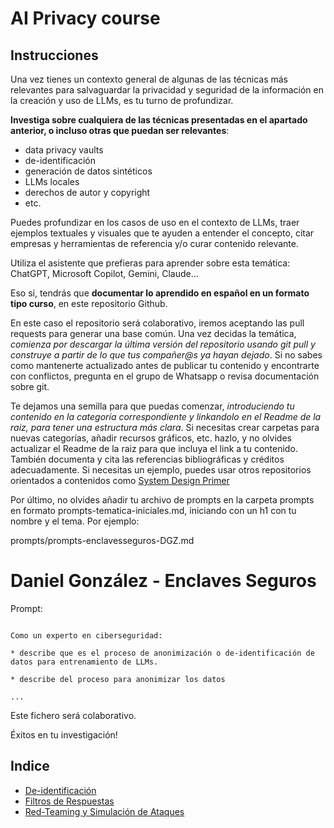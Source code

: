 # AI Privacy course

## Instrucciones

Una vez tienes un contexto general de algunas de las técnicas más relevantes para salvaguardar la privacidad y seguridad de la información en la creación y uso de LLMs, es tu turno de profundizar.

**Investiga sobre cualquiera de las técnicas presentadas en el apartado anterior, o incluso otras que puedan ser relevantes**:
- data privacy vaults
- de-identificación
- generación de datos sintéticos
- LLMs locales
- derechos de autor y copyright
- etc.


Puedes profundizar en los casos de uso en el contexto de LLMs, traer ejemplos textuales y visuales que te ayuden a entender el concepto, citar empresas y herramientas de referencia y/o curar contenido relevante.

Utiliza el asistente que prefieras para aprender sobre esta temática: ChatGPT, Microsoft Copilot, Gemini, Claude...

Eso sí, tendrás que **documentar lo aprendido en español en un formato tipo curso**, en este repositorio Github. 

En este caso el repositorio será colaborativo, iremos aceptando las pull requests para generar una base común. Una vez decidas la temática, *comienza por descargar la última versión del repositorio usando git pull y construye a partir de lo que tus compañer@s ya hayan dejado*. Si no sabes como mantenerte actualizado antes de publicar tu contenido y encontrarte con conflictos, pregunta en el grupo de Whatsapp o revisa documentación sobre git.

Te dejamos una semilla para que puedas comenzar, *introduciendo tu contenido en la categoría correspondiente y linkandolo en el Readme de la raiz, para tener una estructura más clara*. Si necesitas crear carpetas para nuevas categorías, añadir recursos gráficos, etc. hazlo, y no olvides actualizar el Readme de la raiz para que incluya el link a tu contenido. También documenta y cita las referencias bibliográficas y créditos adecuadamente. Si necesitas un ejemplo, puedes usar otros repositorios orientados a contenidos como [System Design Primer](https://github.com/donnemartin/system-design-primer)

Por último, no olvides añadir tu archivo de prompts en la carpeta prompts en formato prompts-tematica-iniciales.md, iniciando con un h1 con tu nombre y el tema. Por ejemplo:

prompts/prompts-enclavesseguros-DGZ.md

# Daniel González - Enclaves Seguros

Prompt:

```

Como un experto en ciberseguridad:

* describe que es el proceso de anonimización o de-identificación de datos para entrenamiento de LLMs.

* describe del proceso para anonimizar los datos

...

```

Este fichero será colaborativo.


Éxitos en tu investigación!



## Indice

- [De-identificación](de-identificacion/README.md)  
- [Filtros de Respuestas](filtros-de-respuestas/README.md)  
- [Red-Teaming y Simulación de Ataques](red-teaming/README.md)  